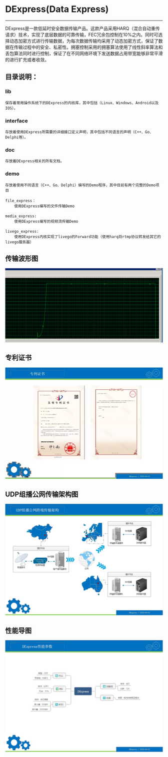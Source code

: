 # DExpress(Data Express)

------

DExpress是一款低延时安全数据传输产品。这款产品采用HARQ（混合自动重传请求）技术，实现了底层数据的可靠传输，FEC冗余包控制在10%之内。同时可选择动态加密方式进行传输数据，为每次数据传输均采用了动态加密方式，保证了数据在传输过程中的安全、私密性。拥塞控制采用的拥塞算法使用了线性斜率算法和丢包算法同时进行控制，保证了在不同网络环境下发送数据占用带宽能够非常平滑的进行扩充或者收敛。


## 目录说明：

### lib
	保存着常用操作系统下的DExpress的内核库，其中包括（Linux、Windows、Android以及IOS）。

### interface
	存放着使用DExpress所需要的详细接口定义声明，其中包括不同语言的声明（C++、Go、Delphi等）。

### doc
	存放着DExpress相关的所有文档。

### demo
	存放着使用不同语言（C++、Go、Delphi）编写的Demo程序，其中目前有两个完整的Demo项目
	
	file_express：
		使用DExpress编写的文件传输Demo

	media_express:
		使用DExpress编写的视频流传输Demo

	livego_express:
		使用DExpress内核实现了livego的Forward功能（使用harq将rtmp协议转发给其它的livego服务器）


## 传输波形图
![image](https://github.com/DExpress-dev/DExpress/blob/main/doc/Waveform.png)

## 专利证书
![image](https://github.com/DExpress-dev/DExpress/blob/main/doc/patent.jpg)

## UDP组播公网传输架构图
![image](https://github.com/Tinachain/DExpress/blob/master/image/framework_udp.jpg)

## 性能导图
![image](https://github.com/Tinachain/DExpress/blob/master/image/performance.jpg)


